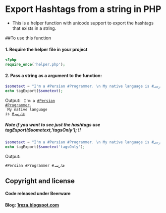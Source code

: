 Export Hashtags from a string in PHP
======================================
- This is a helper function with unicode support to export the hashtags that exists in a string.

##To use this function
#### 1. Require the helper file in your project
 ```php
<?php
require_once('helper.php'); 
```

#### 2. Pass a string as a argument to the function:
 ```php 
$sometext = "I'm a #Persian #Programmer. \n My native language is #فارسی";
echo tagExport($sometext); 
```  
 Output:
 <code>
 I'm a <a href="?lookfor=Persian">#Persian</a> <a href="?lookfor=Programmer">#Programmer</a>. <br> My native language is <a href="?lookfor=فارسی">#فارسی</a>
</code> 

##### Note if you want to see just the hashtags use tagExport($sometext,'tagsOnly'); !!
 ```php 
$sometext = "I'm a #Persian #Programmer. \n My native language is #فارسی";
echo tagExport($sometext'tagsOnly'); 
```  
 Output:
 ```html 
#Persian #Programmer #فارسی
```  

 

## Copyright and license
#### Code released under Beerware
#### Blog: <a href="http://1reza.blogspot.com/"> 1reza.blogspot.com </a>
